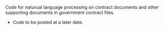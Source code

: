 Code for naturual language processing on contract documents and other supporting documents in government contract files.

* Code to be posted at a later date.

